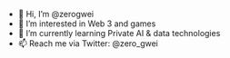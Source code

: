 - 👋 Hi, I’m @zerogwei
- 👀 I’m interested in Web 3 and games
- 🌱 I’m currently learning Private AI & data technologies
- 📫 Reach me via Twitter: @zero_gwei

<!---
zerogwei/zerogwei is a ✨ special ✨ repository because its `README.md` (this file) appears on your GitHub profile.
You can click the Preview link to take a look at your changes.
--->
